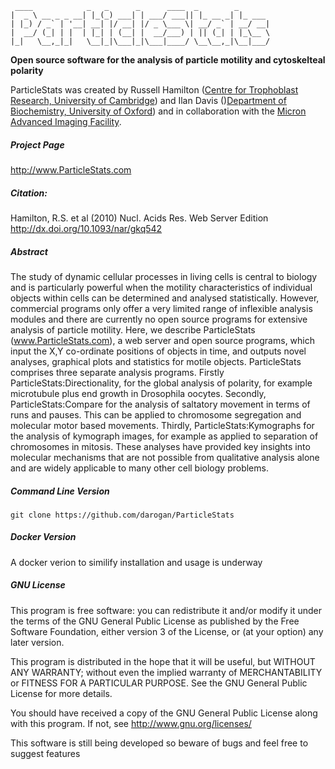 
     ____            _   _      _      ____  _        _                   
    |  _ \ __ _ _ __| |_(_) ___| | ___/ ___|| |_ __ _| |_ ___             
    | |_) / _` | '__| __| |/ __| |/ _ \___ \| __/ _` | __/ __|            
    |  __/ (_| | |  | |_| | (__| |  __/___) | || (_| | |_\__ \            
    |_|   \__,_|_|   \__|_|\___|_|\___|____/ \__\__,_|\__|___/            

__Open source software for the analysis of particle motility and cytoskelteal polarity__

ParticleStats was created by Russell Hamilton ([Centre for Trophoblast Research, University of Cambridge](http://www.trophoblast.cam.ac.uk)) and Ilan Davis ()[Department of Biochemistry, University of Oxford](http://www.bioch.ox.ac.uk/research/davis)) and in collaboration with the [Micron Advanced Imaging Facility](http://www.micron.ox.ac.uk).

##### Project Page #####

http://www.ParticleStats.com                                

##### Citation: #####

Hamilton, R.S. et al (2010) Nucl. Acids Res. Web Server Edition       
http://dx.doi.org/10.1093/nar/gkq542

##### Abstract #####

The study of dynamic cellular processes in living cells is central to biology and is particularly powerful when the motility characteristics of individual objects within cells can be determined and analysed statistically. However, commercial programs only offer a very limited range of inflexible analysis modules and there are currently no open source programs for extensive analysis of particle motility. Here, we describe ParticleStats (www.ParticleStats.com), a web server and open source programs, which input the X,Y co-ordinate positions of objects in time, and outputs novel analyses, graphical plots and statistics for motile objects. ParticleStats comprises three separate analysis programs. Firstly ParticleStats:Directionality, for the global analysis of polarity, for example microtubule plus end growth in Drosophila oocytes. Secondly, ParticleStats:Compare for the analysis of saltatory movement in terms of runs and pauses. This can be applied to chromosome segregation and molecular motor based movements. Thirdly, ParticleStats:Kymographs for the analysis of kymograph images, for example as applied to separation of chromosomes in mitosis. These analyses have provided key insights into molecular mechanisms that are not possible from qualitative analysis alone and are widely applicable to many other cell biology problems.

##### Command Line Version #####

    git clone https://github.com/darogan/ParticleStats

##### Docker Version #####
A docker verion to similify installation and usage is underway


##### GNU License #####

This program is free software: you can redistribute it and/or modify it under the terms of the GNU General Public License as published by the Free Software Foundation, either version 3 of the License, or        (at your option) any later version.

This program is distributed in the hope that it will be useful, but WITHOUT ANY WARRANTY; without even the implied warranty of MERCHANTABILITY or FITNESS FOR A PARTICULAR PURPOSE.  See the GNU General Public License for more details.                                

You should have received a copy of the GNU General Public License along with this program.  If not, see http://www.gnu.org/licenses/

This software is still being developed so beware of bugs and feel free to suggest features
